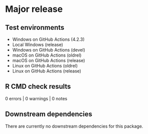 # Major release

## Test environments

* Windows on GitHub Actions (4.2.3)
* Local Windows (release)
* Windows on GitHub Actions (devel)
* macOS on GitHub Actions (oldrel)
* macOS on GitHub Actions (release)
* Linux on GitHub Actions (oldrel)
* Linux on GitHub Actions (release)

## R CMD check results

0 errors | 0 warnings | 0 notes

## Downstream dependencies

There are currently no downstream dependencies for this package.
